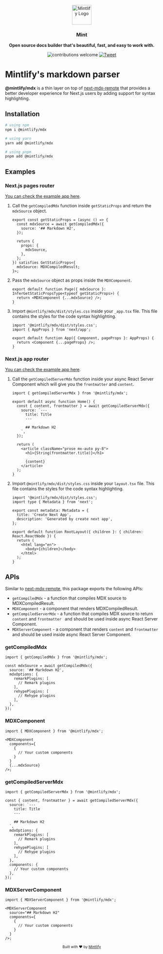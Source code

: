 <div align="center">
  <a href="https://mintlify.com">
    <img
      src="https://res.cloudinary.com/mintlify/image/upload/v1665385627/logo-rounded_zuk7q1.svg"
      alt="Mintlify Logo"
      height="64"
    />
  </a>
  <br />
  <p>
    <h3>
      <b>
        Mint
      </b>
    </h3>
  </p>
  <p>
    <b>
      Open source docs builder that's beautiful, fast, and easy to work with.
    </b>
  </p>
  <p>

![contributions welcome](https://img.shields.io/badge/contributions-welcome-brightgreen?logo=github) [![Tweet](https://img.shields.io/twitter/url?url=https%3A%2F%2Fmintlify.com%2F)](https://twitter.com/intent/tweet?url=&text=Check%20out%20%40mintlify)

  </p>
</div>

# Mintlify's markdown parser

**@mintlify/mdx** is a thin layer on top of [next-mdx-remote](https://github.com/hashicorp/next-mdx-remote) that provides a better developer experience for Next.js users by adding support for syntax highlighting.

## Installation

```bash
# using npm
npm i @mintlify/mdx

# using yarn
yarn add @mintlify/mdx

# using pnpm
pnpm add @mintlify/mdx
```

## Examples

### Next.js pages router

[You can check the example app here](https://github.com/mintlify/mdx/tree/main/examples/pages-router).

1. Call the `getCompiledMdx` function inside `getStaticProps` and return the `mdxSource` object.

   ```tsx
   export const getStaticProps = (async () => {
     const mdxSource = await getCompiledMdx({
       source: '## Markdown H2',
     });

     return {
       props: {
         mdxSource,
       },
     };
   }) satisfies GetStaticProps<{
     mdxSource: MDXCompiledResult;
   }>;
   ```

2. Pass the `mdxSource` object as props inside the `MDXComponent`.

   ```tsx
   export default function Page({ mdxSource }: InferGetStaticPropsType<typeof getStaticProps>) {
     return <MDXComponent {...mdxSource} />;
   }
   ```

3. Import `@mintlify/mdx/dist/styles.css` inside your `_app.tsx` file. This file contains the styles for the code syntax highlighting.

   ```tsx
   import '@mintlify/mdx/dist/styles.css';
   import { AppProps } from 'next/app';

   export default function App({ Component, pageProps }: AppProps) {
     return <Component {...pageProps} />;
   }
   ```

### Next.js app router

[You can check the example app here](https://github.com/mintlify/mdx/tree/main/examples/app-router).

1. Call the `getCompiledServerMdx` function inside your async React Server Component which will give you the `frontmatter` and `content`.

   ```tsx
   import { getCompiledServerMdx } from '@mintlify/mdx';

   export default async function Home() {
     const { content, frontmatter } = await getCompiledServerMdx({
       source: `---
         title: Title
         ---
   
         ## Markdown H2
       `,
     });

     return (
       <article className="prose mx-auto py-8">
         <h1>{String(frontmatter.title)}</h1>

         {content}
       </article>
     );
   }
   ```

2. Import `@mintlify/mdx/dist/styles.css` inside your `layout.tsx` file. This file contains the styles for the code syntax highlighting.

   ```tsx
   import '@mintlify/mdx/dist/styles.css';
   import type { Metadata } from 'next';

   export const metadata: Metadata = {
     title: 'Create Next App',
     description: 'Generated by create next app',
   };

   export default function RootLayout({ children }: { children: React.ReactNode }) {
     return (
       <html lang="en">
         <body>{children}</body>
       </html>
     );
   }
   ```

## APIs

Similar to [next-mdx-remote](https://github.com/hashicorp/next-mdx-remote), this package exports the following APIs:

- `getCompiledMdx` - a function that compiles MDX source to MDXCompiledResult.
- `MDXComponent` - a component that renders MDXCompiledResult.
- `getCompiledServerMdx` - a function that compiles MDX source to return `content` and `frontmatter ` and should be used inside async React Server Component.
- `MDXServerComponent` - a component that renders `content` and `frontmatter ` and should be used inside async React Server Component.

### getCompiledMdx

```tsx
import { getCompiledMdx } from '@mintlify/mdx';

const mdxSource = await getCompiledMdx({
  source: '## Markdown H2',
  mdxOptions: {
    remarkPlugins: [
      // Remark plugins
    ],
    rehypePlugins: [
      // Rehype plugins
    ],
  },
});
```

### MDXComponent

```tsx
import { MDXComponent } from '@mintlify/mdx';

<MDXComponent
  components={
    {
      // Your custom components
    }
  }
  {...mdxSource}
/>;
```

### getCompiledServerMdx

```tsx
import { getCompiledServerMdx } from '@mintlify/mdx';

const { content, frontmatter } = await getCompiledServerMdx({
  source: `---
    title: Title
    ---

    ## Markdown H2
  `,
  mdxOptions: {
    remarkPlugins: [
      // Remark plugins
    ],
    rehypePlugins: [
      // Rehype plugins
    ],
  },
  components: {
    // Your custom components
  },
});
```

### MDXServerComponent

```tsx
import { MDXServerComponent } from '@mintlify/mdx';

<MDXServerComponent
  source="## Markdown H2"
  components={
    {
      // Your custom components
    }
  }
/>;
```

<div align="center">
  <p>
    <sub>
      Built with ❤︎ by
      <a href="https://mintlify.com">
        Mintlify
      </a>
    </sub>
  </p>
</div>
